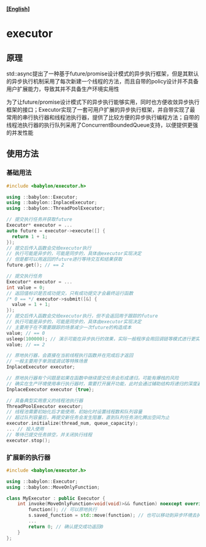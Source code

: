 **[[English]](executor.en.md)**

# executor

## 原理

std::async提出了一种基于future/promise设计模式的异步执行框架，但是其默认的异步执行机制采用了每次新建一个线程的方法，而且自带的policy设计并不具备用户扩展能力，导致其并不具备生产环境实用性

为了让future/promise设计模式下的异步执行能够实用，同时也方便收敛异步执行框架的接口；Executor实现了一套可用户扩展的异步执行框架，并自带实现了最常用的串行执行器和线程池执行器，提供了比较方便的异步执行编程方法；自带的线程池执行器的执行队列采用了ConcurrentBoundedQueue支持，以便提供更强的并发性能

## 使用方法

### 基础用法

```c++
#include <babylon/executor.h>

using ::babylon::Executor;
using ::babylon::InplaceExecutor;
using ::babylon::ThreadPoolExecutor;

// 提交执行任务并获取future
Executor* executor = ...
auto future = executor->execute([] {
  return 1 + 1;
});
// 提交后传入函数会交给executor执行
// 执行可能是异步的，可能是同步的，具体由executor实现决定
// 但是都可以用返回的future进行等待交互和结果获取
future.get(); // == 2

// 提交执行任务
Executor* executor = ...
int value = 0;
// 返回值标识是否成功提交，只有成功提交才会最终运行函数
/* 0 == */ executor->submit([&] {
  value = 1 + 1;
});
// 提交后传入函数会交给executor执行，但不会返回用于跟踪的future
// 执行可能是异步的，可能是同步的，具体由executor实现决定
// 主要用于在不需要跟踪的场景减少一次future的构造成本
value; // == 0
usleep(100000); // 演示可能在异步执行的效果，实际一般程序会用回调链等模式进行更实际的无future串联
value; // == 2

// 原地执行器，会直接在当前线程执行函数并在完成后才返回
// 一般主要用于单测或调试等特殊场景
InplaceExecutor executor;

// 原地执行器有个问题是如果在函数中继续提交任务会形成递归，可能有爆栈的风险
// 确实在生产环境使用串行执行器时，需要打开展开功能，此时会通过辅助结构将递归的深度遍历改为广度遍历
InplaceExecutor executor {true};

// 具备典型实用意义的线程池执行器
ThreadPoolExecutor executor;
// 线程池需要初始化后才能使用，初始化时设置线程数和队列容量
// 超过队列容量后，再提交新任务会发生阻塞，直到队列任务消化腾出空间为止
executor.initialize(thread_num, queue_capacity);
... // 投入使用
// 等待已提交任务排空，并关闭执行线程
executor.stop();
```

### 扩展新的执行器

```c++
#include <babylon/executor.h>

using ::babylon::Executor;
using ::babylon::MoveOnlyFunction;

class MyExecutor : public Executor {
    int invoke(MoveOnlyFunction<void(void)>&& function) noexcept override {
        function(); // 可以原地执行
        s.saved_function = std::move(function); // 也可以移动到异步环境去执行
        ...
        return 0; // 确认提交成功返回0
    }
};
```
